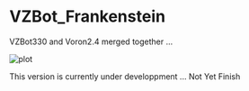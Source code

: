 # VZBot_Frankenstein

 VZBot330 and Voron2.4 merged together ...

 ![plot](./PICTURES/VZ_Voron_Belted_TripleZ_Assembly_2022-Nov-26_04-03-13AM-000_CustomizedView23888511400.png)

 This version is currently under developpment ... Not Yet Finish

